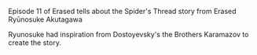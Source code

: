 
Episode 11 of Erased tells about the Spider's Thread story from Erased Ryūnosuke Akutagawa

Ryunosuke had inspiration from Dostoyevsky's the Brothers Karamazov to create the story.
